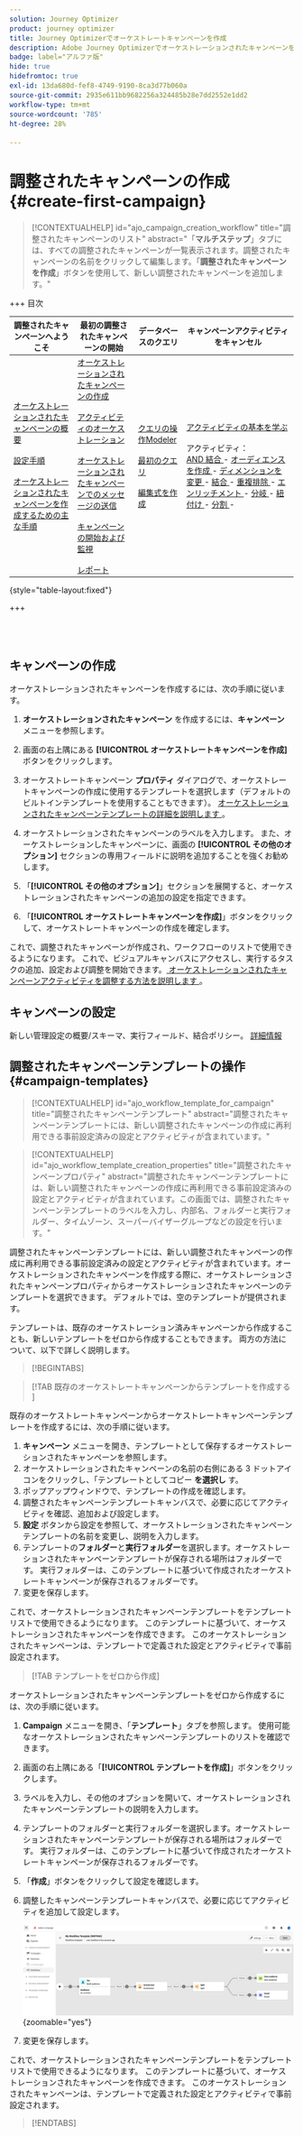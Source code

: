 ```yaml
---
solution: Journey Optimizer
product: journey optimizer
title: Journey Optimizerでオーケストレートキャンペーンを作成
description: Adobe Journey Optimizerでオーケストレーションされたキャンペーンを作成する方法を学ぶ
badge: label="アルファ版"
hide: true
hidefromtoc: true
exl-id: 13da680d-fef8-4749-9190-8ca3d77b060a
source-git-commit: 2935e611bb9682256a324485b28e7dd2552e1dd2
workflow-type: tm+mt
source-wordcount: '785'
ht-degree: 28%

---
```



# 調整されたキャンペーンの作成 {#create-first-campaign}

>[!CONTEXTUALHELP]
>id="ajo_campaign_creation_workflow"
>title="調整されたキャンペーンのリスト"
>abstract="「**マルチステップ**」タブには、すべての調整されたキャンペーンが一覧表示されます。調整されたキャンペーンの名前をクリックして編集します。「**調整されたキャンペーンを作成**」ボタンを使用して、新しい調整されたキャンペーンを追加します。"

+++ 目次

| 調整されたキャンペーンへようこそ | 最初の調整されたキャンペーンの開始 | データベースのクエリ | キャンペーンアクティビティをキャンセル |
|---|---|---|---|
| [ オーケストレーションされたキャンペーンの概要 ](gs-orchestrated-campaigns.md)<br/><br/>[ 設定手順 ](configuration-steps.md)<br/><br/>[ オーケストレーションされたキャンペーンを作成するための主な手順 ](gs-campaign-creation.md) | [ オーケストレーションされたキャンペーンの作成 ](create-orchestrated-campaign.md)<br/><br/>[ アクティビティのオーケストレーション ](orchestrate-activities.md)<br/><br/>[ オーケストレーションされたキャンペーンでのメッセージの送信 ](send-messages.md)<br/><br/>[ キャンペーンの開始および監視 ](start-monitor-campaigns.md)<br/><br/>[ レポート ](reporting-campaigns.md) | [ クエリの操作Modeler](orchestrated-query-modeler.md)<br/><br/>[ 最初のクエリ ](build-query.md)<br/><br/>[ 編集式を作成 ](edit-expressions.md) | [ アクティビティの基本を学ぶ ](activities/about-activities.md)<br/><br/> アクティビティ：<br/>[AND 結合 ](activities/and-join.md) - [ オーディエンスを作成 ](activities/build-audience.md) - [ ディメンションを変更 ](activities/change-dimension.md) - [ 結合 ](activities/combine.md) - [ 重複排除 ](activities/deduplication.md) - [ エンリッチメント ](activities/enrichment.md) - [ 分岐 ](activities/fork.md) - [ 紐付け ](activities/reconciliation.md) - [ 分割 ](activities/split.md) [ ](activities/wait.md) - |

{style="table-layout:fixed"}

+++

<br/><br/>

## キャンペーンの作成

オーケストレーションされたキャンペーンを作成するには、次の手順に従います。

1. **オーケストレーションされたキャンペーン** を作成するには、**キャンペーン** メニューを参照します。

1. 画面の右上隅にある **[!UICONTROL オーケストレートキャンペーンを作成]** ボタンをクリックします。

1. オーケストレートキャンペーン **プロパティ** ダイアログで、オーケストレートキャンペーンの作成に使用するテンプレートを選択します（デフォルトのビルトインテンプレートを使用することもできます）。 [ オーケストレーションされたキャンペーンテンプレートの詳細を説明します ](#campaign-templates)。

1. オーケストレーションされたキャンペーンのラベルを入力します。 また、オーケストレーションしたキャンペーンに、画面の **[!UICONTROL その他のオプション]** セクションの専用フィールドに説明を追加することを強くお勧めします。

1. 「**[!UICONTROL その他のオプション]**」セクションを展開すると、オーケストレーションされたキャンペーンの追加の設定を指定できます。

1. 「**[!UICONTROL オーケストレートキャンペーンを作成]**」ボタンをクリックして、オーケストレートキャンペーンの作成を確定します。

これで、調整されたキャンペーンが作成され、ワークフローのリストで使用できるようになります。 これで、ビジュアルキャンバスにアクセスし、実行するタスクの追加、設定および調整を開始できます。[ オーケストレーションされたキャンペーンアクティビティを調整する方法を説明します ](orchestrate-activities.md)。

## キャンペーンの設定

新しい管理設定の概要/スキーマ、実行フィールド、結合ポリシー。 [詳細情報](configuration-steps.md)

## 調整されたキャンペーンテンプレートの操作 {#campaign-templates}

>[!CONTEXTUALHELP]
>id="ajo_workflow_template_for_campaign"
>title="調整されたキャンペーンテンプレート"
>abstract="調整されたキャンペーンテンプレートには、新しい調整されたキャンペーンの作成に再利用できる事前設定済みの設定とアクティビティが含まれています。"

>[!CONTEXTUALHELP]
>id="ajo_workflow_template_creation_properties"
>title="調整されたキャンペーンプロパティ"
>abstract="調整されたキャンペーンテンプレートには、新しい調整されたキャンペーンの作成に再利用できる事前設定済みの設定とアクティビティが含まれています。この画面では、調整されたキャンペーンテンプレートのラベルを入力し、内部名、フォルダーと実行フォルダー、タイムゾーン、スーパーバイザーグループなどの設定を行います。"

調整されたキャンペーンテンプレートには、新しい調整されたキャンペーンの作成に再利用できる事前設定済みの設定とアクティビティが含まれています。オーケストレーションされたキャンペーンを作成する際に、オーケストレーションされたキャンペーンプロパティからオーケストレーションされたキャンペーンのテンプレートを選択できます。 デフォルトでは、空のテンプレートが提供されます。

テンプレートは、既存のオーケストレーション済みキャンペーンから作成することも、新しいテンプレートをゼロから作成することもできます。 両方の方法について、以下で詳しく説明します。

>[!BEGINTABS]

>[!TAB  既存のオーケストレートキャンペーンからテンプレートを作成する ]

既存のオーケストレートキャンペーンからオーケストレートキャンペーンテンプレートを作成するには、次の手順に従います。

1. **キャンペーン** メニューを開き、テンプレートとして保存するオーケストレーションされたキャンペーンを参照します。
1. オーケストレーションされたキャンペーンの名前の右側にある 3 ドットアイコンをクリックし、「テンプレートとしてコピー **を選択し** す。
1. ポップアップウィンドウで、テンプレートの作成を確認します。
1. 調整されたキャンペーンテンプレートキャンバスで、必要に応じてアクティビティを確認、追加および設定します。
1. **設定** ボタンから設定を参照して、オーケストレーションされたキャンペーンテンプレートの名前を変更し、説明を入力します。
1. テンプレートの&#x200B;**フォルダー**&#x200B;と&#x200B;**実行フォルダー**&#x200B;を選択します。オーケストレーションされたキャンペーンテンプレートが保存される場所はフォルダーです。 実行フォルダーは、このテンプレートに基づいて作成されたオーケストレートキャンペーンが保存されるフォルダーです。
1. 変更を保存します。

これで、オーケストレーションされたキャンペーンテンプレートをテンプレートリストで使用できるようになります。 このテンプレートに基づいて、オーケストレーションされたキャンペーンを作成できます。 このオーケストレーションされたキャンペーンは、テンプレートで定義された設定とアクティビティで事前設定されます。


>[!TAB テンプレートをゼロから作成]


オーケストレーションされたキャンペーンテンプレートをゼロから作成するには、次の手順に従います。

1. **Campaign** メニューを開き、「**テンプレート**」タブを参照します。 使用可能なオーケストレーションされたキャンペーンテンプレートのリストを確認できます。
1. 画面の右上隅にある「**[!UICONTROL テンプレートを作成]**」ボタンをクリックします。
1. ラベルを入力し、その他のオプションを開いて、オーケストレーションされたキャンペーンテンプレートの説明を入力します。
1. テンプレートのフォルダーと実行フォルダーを選択します。オーケストレーションされたキャンペーンテンプレートが保存される場所はフォルダーです。 実行フォルダーは、このテンプレートに基づいて作成されたオーケストレートキャンペーンが保存されるフォルダーです。
1. 「**作成**」ボタンをクリックして設定を確認します。
1. 調整したキャンペーンテンプレートキャンバスで、必要に応じてアクティビティを追加して設定します。

   ![](assets/wf-template-activities.png){zoomable="yes"}

1. 変更を保存します。

これで、オーケストレーションされたキャンペーンテンプレートをテンプレートリストで使用できるようになります。 このテンプレートに基づいて、オーケストレーションされたキャンペーンを作成できます。 このオーケストレーションされたキャンペーンは、テンプレートで定義された設定とアクティビティで事前設定されます。

>[!ENDTABS]
